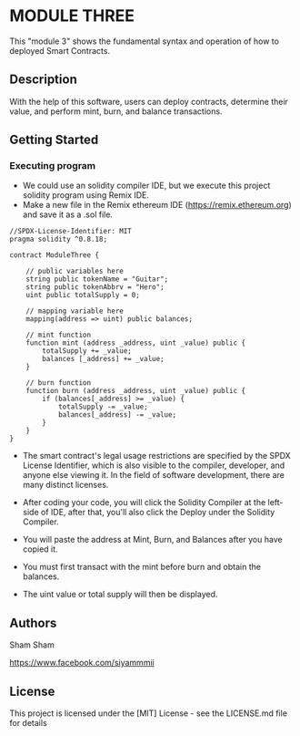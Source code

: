 # MODULE THREE

This "module 3" shows the fundamental syntax and operation of how to deployed Smart Contracts.

## Description

With the help of this software, users can deploy contracts, determine their value, and perform mint, burn, and balance transactions.

## Getting Started

### Executing program

* We could use an solidity compiler IDE, but we execute this project solidity program using Remix IDE.
* Make a new file in the Remix ethereum IDE (https://remix.ethereum.org) and save it as a .sol file.
```
//SPDX-License-Identifier: MIT
pragma solidity ^0.8.18;

contract ModuleThree {

    // public variables here
    string public tokenName = "Guitar";
    string public tokenAbbrv = "Hero";
    uint public totalSupply = 0;

    // mapping variable here
    mapping(address => uint) public balances;

    // mint function
    function mint (address _address, uint _value) public {
        totalSupply += _value;
        balances [_address] += _value;
    }

    // burn function
    function burn (address _address, uint _value) public {
        if (balances[_address] >= _value) {
            totalSupply -= _value;
            balances[_address] -= _value;
        }
    }
}

```
* The smart contract's legal usage restrictions are specified by the SPDX License Identifier, which is also visible to the compiler, developer, and anyone else viewing it. In the field of software development, there are many distinct licenses.

* After coding your code, you will click the Solidity Compiler at the left-side of IDE, after that, you'll also click the Deploy under the Solidity Compiler.

* You will paste the address at Mint, Burn, and Balances after you have copied it.

* You must first transact with the mint before burn and obtain the balances.

* The uint value or total supply will then be displayed.

 
## Authors
Sham Sham

https://www.facebook.com/siyammmii


## License

This project is licensed under the [MIT] License - see the LICENSE.md file for details
